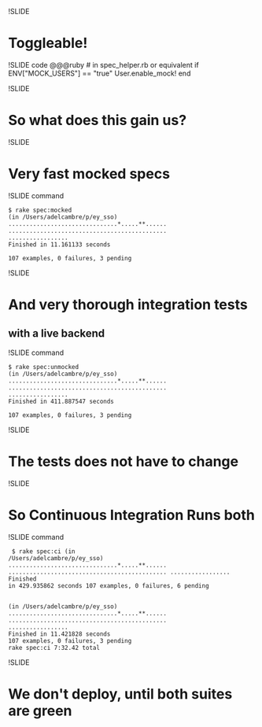 !SLIDE
# Toggleable!

!SLIDE code
    @@@ruby
    # in spec_helper.rb or equivalent
    if ENV["MOCK_USERS"] == "true"
      User.enable_mock!
    end

!SLIDE
# So what does this gain us?

!SLIDE
# Very fast mocked specs

!SLIDE command
<pre><code>$ rake spec:mocked
(in /Users/adelcambre/p/ey_sso)
...............................*.....**......
.............................................
.................
Finished in <span class="callout">11.161133 seconds</span>

107 examples, 0 failures, 3 pending
</code></pre>

!SLIDE
# And very thorough integration tests
## with a live backend

!SLIDE command
<pre><code>$ rake spec:unmocked
(in /Users/adelcambre/p/ey_sso)
...............................*.....**......
.............................................
.................
Finished in <span class="callout">411.887547 seconds</span>

107 examples, 0 failures, 3 pending
</code></pre>

!SLIDE
# The tests does not have to change

!SLIDE
# So Continuous Integration Runs both

!SLIDE command
<code><pre>
$ rake spec:ci
(in /Users/adelcambre/p/ey_sso)
...............................*.....**......
.............................................
.................
Finished in 429.935862 seconds
107 examples, 0 failures, 6 pending
</code></pre>
<pre><code>
(in /Users/adelcambre/p/ey_sso)
...............................*.....**......
.............................................
.................
Finished in 11.421828 seconds
107 examples, 0 failures, 3 pending
rake spec:ci 7:32.42 total
</code></pre>

!SLIDE
# We don't deploy, until both suites are green
